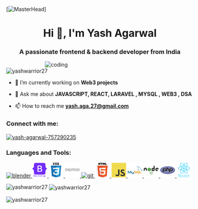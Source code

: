 [![MasterHead](https://images.unsplash.com/photo-1457305237443-44c3d5a30b89?ixlib=rb-4.0.3&ixid=MnwxMjA3fDB8MHxwaG90by1wYWdlfHx8fGVufDB8fHx8&auto=format&fit=crop&w=1474&q=80)]
<h1 align="center">Hi 👋, I'm Yash Agarwal</h1>
<h3 align="center">A passionate frontend & backend developer from India</h3>
<img align = "right" alt= "coding" width="400" src="https://images.unsplash.com/photo-1639195276454-f0ec20b5bcb6?crop=entropy&cs=tinysrgb&fit=crop&fm=jpg&h=900&ixid=MnwxfDB8MXxyYW5kb218MHx8Y29kaW5nLGJsb2NrY2hhaW58fHx8fHwxNzE1Nzk3OTU1&ixlib=rb-4.0.3&q=80&utm_campaign=api-credit&utm_medium=referral&utm_source=unsplash_source&w=1600">

<p align="left"> <img src="https://komarev.com/ghpvc/?username=yashwarrior27&label=Profile%20views&color=0e75b6&style=flat" alt="yashwarrior27" /> </p>

- 🌱 I’m currently working on **Web3 projects**

- 💬 Ask me about **JAVASCRIPT, REACT, LARAVEL , MYSQL , WEB3 , DSA**

- 📫 How to reach me **yash.aga.27@gmail.com**

<h3 align="left">Connect with me:</h3>
<p align="left">
<a href="https://linkedin.com/in/yash-agarwal-757290235" target="blank"><img align="center" src="https://raw.githubusercontent.com/rahuldkjain/github-profile-readme-generator/master/src/images/icons/Social/linked-in-alt.svg" alt="yash-agarwal-757290235" height="30" width="40" /></a>
</p>

<h3 align="left">Languages and Tools:</h3>
<p align="left"> <a href="https://www.blender.org/" target="_blank" rel="noreferrer"> <img src="https://download.blender.org/branding/community/blender_community_badge_white.svg" alt="blender" width="40" height="40"/> </a> <a href="https://getbootstrap.com" target="_blank" rel="noreferrer"> <img src="https://raw.githubusercontent.com/devicons/devicon/master/icons/bootstrap/bootstrap-plain-wordmark.svg" alt="bootstrap" width="40" height="40"/> </a> <a href="https://www.w3schools.com/css/" target="_blank" rel="noreferrer"> <img src="https://raw.githubusercontent.com/devicons/devicon/master/icons/css3/css3-original-wordmark.svg" alt="css3" width="40" height="40"/> </a> <a href="https://expressjs.com" target="_blank" rel="noreferrer"> <img src="https://raw.githubusercontent.com/devicons/devicon/master/icons/express/express-original-wordmark.svg" alt="express" width="40" height="40"/> </a> <a href="https://git-scm.com/" target="_blank" rel="noreferrer"> <img src="https://www.vectorlogo.zone/logos/git-scm/git-scm-icon.svg" alt="git" width="40" height="40"/> </a> <a href="https://www.w3.org/html/" target="_blank" rel="noreferrer"> <img src="https://raw.githubusercontent.com/devicons/devicon/master/icons/html5/html5-original-wordmark.svg" alt="html5" width="40" height="40"/> </a> <a href="https://developer.mozilla.org/en-US/docs/Web/JavaScript" target="_blank" rel="noreferrer"> <img src="https://raw.githubusercontent.com/devicons/devicon/master/icons/javascript/javascript-original.svg" alt="javascript" width="40" height="40"/> </a> <a href="https://www.mysql.com/" target="_blank" rel="noreferrer"> <img src="https://raw.githubusercontent.com/devicons/devicon/master/icons/mysql/mysql-original-wordmark.svg" alt="mysql" width="40" height="40"/> </a> <a href="https://nodejs.org" target="_blank" rel="noreferrer"> <img src="https://raw.githubusercontent.com/devicons/devicon/master/icons/nodejs/nodejs-original-wordmark.svg" alt="nodejs" width="40" height="40"/> </a> <a href="https://www.php.net" target="_blank" rel="noreferrer"> <img src="https://raw.githubusercontent.com/devicons/devicon/master/icons/php/php-original.svg" alt="php" width="40" height="40"/> </a> <a href="https://reactjs.org/" target="_blank" rel="noreferrer"> <img src="https://raw.githubusercontent.com/devicons/devicon/master/icons/react/react-original-wordmark.svg" alt="react" width="40" height="40"/> </a>  </p>

<p><img align="left" src="https://github-readme-stats.vercel.app/api/top-langs?username=yashwarrior27&show_icons=true&locale=en&layout=compact" alt="yashwarrior27" /></p>

<p>&nbsp;<img align="center" src="https://github-readme-stats.vercel.app/api?username=yashwarrior27&show_icons=true&locale=en" alt="yashwarrior27" /></p>

<p><img align="center" src="https://github-readme-streak-stats.herokuapp.com/?user=yashwarrior27&" alt="yashwarrior27" /></p>
